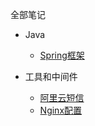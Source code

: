 全部笔记

* Java

  * [Spring框架](Spring/Note-Aop.md)

* 工具和中间件

  * [阿里云短信](Middleware/Note-Sms.md)
  * [Nginx配置](Middleware/Note-Nginx.md)
